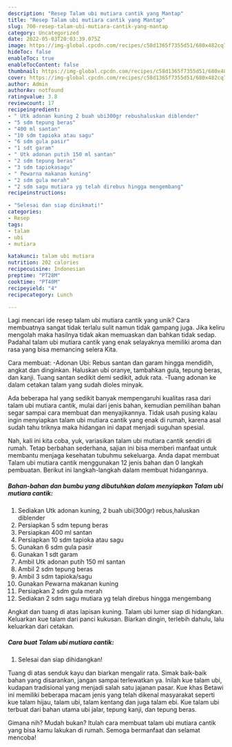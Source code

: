 ```yaml
---
description: "Resep Talam ubi mutiara cantik yang Mantap"
title: "Resep Talam ubi mutiara cantik yang Mantap"
slug: 700-resep-talam-ubi-mutiara-cantik-yang-mantap
category: Uncategorized
date: 2022-05-03T20:03:39.075Z
image: https://img-global.cpcdn.com/recipes/c58d1365f7355d51/680x482cq70/talam-ubi-mutiara-cantik-foto-resep-utama.jpg
hideToc: false
enableToc: true
enableTocContent: false
thumbnail: https://img-global.cpcdn.com/recipes/c58d1365f7355d51/680x482cq70/talam-ubi-mutiara-cantik-foto-resep-utama.jpg
cover: https://img-global.cpcdn.com/recipes/c58d1365f7355d51/680x482cq70/talam-ubi-mutiara-cantik-foto-resep-utama.jpg
author: Admin
authorAv: notfound
ratingvalue: 3.8
reviewcount: 17
recipeingredient:
- " Utk adonan kuning 2 buah ubi300gr rebushaluskan diblender"
- "5 sdm tepung beras"
- "400 ml santan"
- "10 sdm tapioka atau sagu"
- "6 sdm gula pasir"
- "1 sdt garam"
- " Utk adonan putih 150 ml santan"
- "2 sdm tepung beras"
- "3 sdm tapiokasagu"
- " Pewarna makanan kuning"
- "2 sdm gula merah"
- "2 sdm sagu mutiara yg telah direbus hingga mengembang"
recipeinstructions:

- "Selesai dan siap dinikmati!"
categories:
- Resep
tags:
- talam
- ubi
- mutiara

katakunci: talam ubi mutiara 
nutrition: 202 calories
recipecuisine: Indonesian
preptime: "PT28M"
cooktime: "PT40M"
recipeyield: "4"
recipecategory: Lunch

---
```





Lagi mencari ide resep talam ubi mutiara cantik yang unik? Cara membuatnya sangat tidak terlalu sulit namun tidak gampang juga. Jika keliru mengolah maka hasilnya tidak akan memuaskan dan bahkan tidak sedap. Padahal talam ubi mutiara cantik yang enak selayaknya memiliki aroma dan rasa yang bisa memancing selera Kita.





Cara membuat: -Adonan Ubi: Rebus santan dan garam hingga mendidih, angkat dan dinginkan. Haluskan ubi oranye, tambahkan gula, tepung beras, dan kanji. Tuang santan sedikit demi sedikit, aduk rata. -Tuang adonan ke dalam cetakan talam yang sudah dioles minyak.

Ada beberapa hal yang sedikit banyak mempengaruhi kualitas rasa dari talam ubi mutiara cantik, mulai dari jenis bahan, kemudian pemilihan bahan segar sampai cara membuat dan menyajikannya. Tidak usah pusing kalau ingin menyiapkan talam ubi mutiara cantik yang enak di rumah, karena asal sudah tahu triknya maka hidangan ini dapat menjadi suguhan spesial.






Nah, kali ini kita coba, yuk, variasikan talam ubi mutiara cantik sendiri di rumah. Tetap berbahan sederhana, sajian ini bisa memberi manfaat untuk membantu menjaga kesehatan tubuhmu sekeluarga. Anda dapat membuat Talam ubi mutiara cantik menggunakan 12 jenis bahan dan 0 langkah pembuatan. Berikut ini langkah-langkah dalam membuat hidangannya.

<!--inarticleads1-->

##### Bahan-bahan dan bumbu yang dibutuhkan dalam menyiapkan Talam ubi mutiara cantik:

1. Sediakan  Utk adonan kuning, 2 buah ubi(300gr) rebus,haluskan diblender
1. Persiapkan 5 sdm tepung beras
1. Persiapkan 400 ml santan
1. Persiapkan 10 sdm tapioka atau sagu
1. Gunakan 6 sdm gula pasir
1. Gunakan 1 sdt garam
1. Ambil  Utk adonan putih 150 ml santan
1. Ambil 2 sdm tepung beras
1. Ambil 3 sdm tapioka/sagu
1. Gunakan  Pewarna makanan kuning
1. Persiapkan 2 sdm gula merah
1. Sediakan 2 sdm sagu mutiara yg telah direbus hingga mengembang


Angkat dan tuang di atas lapisan kuning. Talam ubi lumer siap di hidangkan. Keluarkan kue talam dari panci kukusan. Biarkan dingin, terlebih dahulu, lalu keluarkan dari cetakan. 

<!--inarticleads2-->

##### Cara buat Talam ubi mutiara cantik:


1. Selesai dan siap dihidangkan!

Tuang di atas senduk kayu dan biarkan mengalir rata. Simak baik-baik bahan yang disarankan, jangan sampai terlewatkan ya. Inilah kue talam ubi, kudapan tradisional yang menjadi salah satu jajanan pasar. Kue khas Betawi ini memiliki beberapa macam jenis yang telah dikenal masyarakat seperti kue talam hijau, talam ubi, talam kentang dan juga talam ebi. Kue talam ubi terbuat dari bahan utama ubi jalar, tepung kanji, dan tepung beras. 

Gimana nih? Mudah bukan? Itulah cara membuat talam ubi mutiara cantik yang bisa kamu lakukan di rumah. Semoga bermanfaat dan selamat mencoba!
